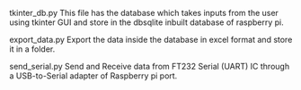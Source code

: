 tkinter_db.py
This file has the database which takes inputs from the user using tkinter GUI and store in the dbsqlite inbuilt database of raspberry pi.

export_data.py
Export the data inside the database in excel format and store it in a folder.

send_serial.py
Send and Receive data from FT232 Serial (UART) IC through a USB-to-Serial adapter of Raspberry pi port.
